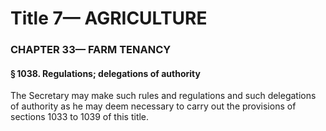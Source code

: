
# Title 7— AGRICULTURE
### CHAPTER 33— FARM TENANCY
#### § 1038. Regulations; delegations of authority

The Secretary may make such rules and regulations and such delegations of authority as he may deem necessary to carry out the provisions of sections 1033 to 1039 of this title.
